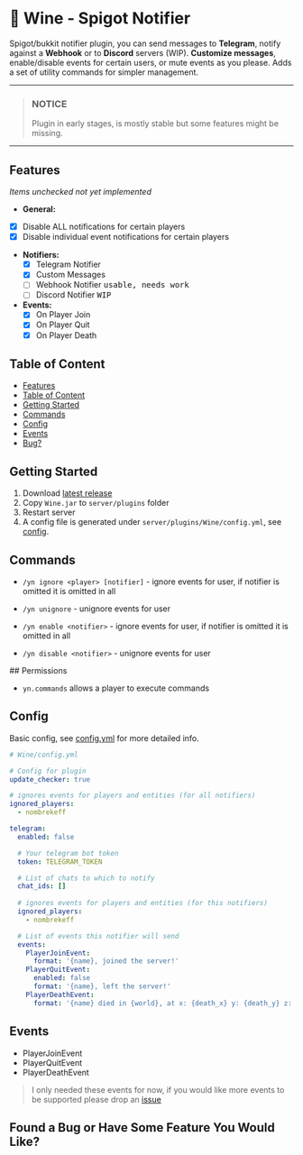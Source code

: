 # :wine_glass: Wine - Spigot Notifier

Spigot/bukkit notifier plugin, you can send messages to **Telegram**, notify against a **Webhook** or to **Discord** servers (WIP). **Customize messages**, enable/disable events for certain users, or mute events as you please. Adds a set of utility commands for simpler management.

****
> ### NOTICE
> Plugin in early stages, is mostly stable but some features might be missing. 
****

## Features
_Items unchecked not yet implemented_

* **General:**
- [x] Disable ALL notifications for certain players
- [x] Disable individual event notifications for certain players
* **Notifiers:**
  - [x] Telegram Notifier
  - [x] Custom Messages
  - [ ] Webhook Notifier <kbd>usable, needs work</kbd>
  - [ ] Discord Notifier <kbd>WIP</kbd>
* **Events:**
  - [x] On Player Join
  - [x] On Player Quit
  - [x] On Player Death

## Table of Content
  - [Features](#features)
  - [Table of Content](#table-of-content)
  - [Getting Started](#getting-started)
  - [Commands](#commands)
  - [Config](#config)
  - [Events](#events)
  - [Bug?](#found-a-bug-or-have-some-feature-you-would-like)

## Getting Started
1. Download [latest release](https://github.com/nombrekeff/wine/releases)
2. Copy `Wine.jar` to `server/plugins` folder
3. Restart server
4. A config file is generated under `server/plugins/Wine/config.yml`, see [config](#config).

## Commands
* `/yn ignore <player> [notifier]` - ignore events for user, if notifier is omitted it is omitted in all
* `/yn unignore` - unignore events for user

* `/yn enable <notifier>` - ignore events for user, if notifier is omitted it is omitted in all
* `/yn disable <notifier>` - unignore events for user

## Permissions
* `yn.commands` allows a player to execute commands

## Config
Basic config, see [config.yml](./src/main/resources/config.yml) for more detailed info.

```yaml
# Wine/config.yml

# Config for plugin
update_checker: true

# ignores events for players and entities (for all notifiers)
ignored_players:
  - nombrekeff

telegram:
  enabled: false

  # Your telegram bot token
  token: TELEGRAM_TOKEN

  # List of chats to which to notify
  chat_ids: []
  
  # ignores events for players and entities (for this notifiers)
  ignored_players: 
    - nombrekeff

  # List of events this notifier will send
  events:
    PlayerJoinEvent: 
      format: '{name}, joined the server!'
    PlayerQuitEvent: 
      enabled: false
      format: '{name}, left the server!'
    PlayerDeathEvent: 
      format: '{name} died in {world}, at x: {death_x} y: {death_y} z: {death_z} {death_cause}'
```

## Events
* PlayerJoinEvent 
* PlayerQuitEvent 
* PlayerDeathEvent 

> I only needed these events for now, if you would like more events to be supported please drop an [issue](https://github.com/nombrekeff/wine/issues/new)

## Found a Bug or Have Some Feature You Would Like?

